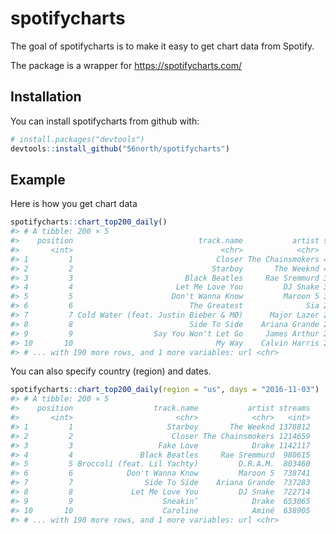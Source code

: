 
<!-- README.md is generated from README.Rmd. Please edit that file -->
spotifycharts
=============

The goal of spotifycharts is to make it easy to get chart data from Spotify.

The package is a wrapper for <https://spotifycharts.com/>

Installation
------------

You can install spotifycharts from github with:

``` r
# install.packages("devtools")
devtools::install_github("56north/spotifycharts")
```

Example
-------

Here is how you get chart data

``` r
spotifycharts::chart_top200_daily()
#> # A tibble: 200 × 5
#>    position                            track.name           artist streams
#>       <int>                                 <chr>            <chr>   <int>
#> 1         1                                Closer The Chainsmokers 4253187
#> 2         2                               Starboy       The Weeknd 4099319
#> 3         3                         Black Beatles     Rae Sremmurd 3880878
#> 4         4                       Let Me Love You         DJ Snake 3386492
#> 5         5                      Don't Wanna Know         Maroon 5 3082648
#> 6         6                          The Greatest              Sia 2893495
#> 7         7 Cold Water (feat. Justin Bieber & MØ)      Major Lazer 2849117
#> 8         8                          Side To Side    Ariana Grande 2791376
#> 9         9                  Say You Won't Let Go     James Arthur 2626436
#> 10       10                                My Way    Calvin Harris 2554720
#> # ... with 190 more rows, and 1 more variables: url <chr>
```

You can also specify country (region) and dates.

``` r
spotifycharts::chart_top200_daily(region = "us", days = "2016-11-03")
#> # A tibble: 200 × 5
#>    position                  track.name           artist streams
#>       <int>                       <chr>            <chr>   <int>
#> 1         1                     Starboy       The Weeknd 1378812
#> 2         2                      Closer The Chainsmokers 1214659
#> 3         3                   Fake Love            Drake 1142117
#> 4         4               Black Beatles     Rae Sremmurd  980615
#> 5         5 Broccoli (feat. Lil Yachty)         D.R.A.M.  803460
#> 6         6            Don't Wanna Know         Maroon 5  738741
#> 7         7                Side To Side    Ariana Grande  737283
#> 8         8             Let Me Love You         DJ Snake  722714
#> 9         9                    Sneakin’            Drake  653065
#> 10       10                    Caroline            Aminé  638905
#> # ... with 190 more rows, and 1 more variables: url <chr>
```
